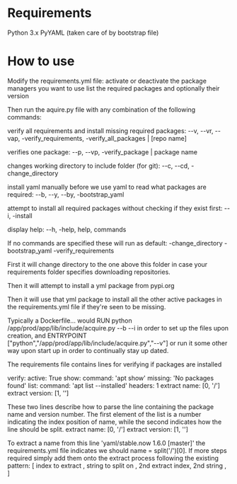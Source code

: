 # Requirements

Python 3.x
PyYAML (taken care of by bootstrap file)

# How to use

Modify the requirements.yml file:
  activate or deactivate the package managers you want to use
  list the required packages and optionally their version

Then run the aquire.py file with any combination of the following commands:

   verify all requirements and install missing required packages:
       --v, --vr, --vap, -verify_requirements, -verify_all_packages | [repo name]

   verifies one package:
       --p, --vp, -verify_package | package name

   changes working directory to include folder (for git):
       --c, --cd, -change_directory

   install yaml manually before we use yaml to read what packages are required:
       --b, --y, --by, -bootstrap_yaml

   attempt to install all required packages without checking if they exist first:
       --i, -install

   display help:
       --h, -help, help, commands

If no commands are specified these will run as default:
  -change_directory -bootstrap_yaml -verify_requirements

  First it will change directory to the one above this folder in case your
  requirements folder specifies downloading repositories.

  Then it will attempt to install a yml package from pypi.org

  Then it will use that yml package to install all the other active packages in
  the requirements.yml file if they're seen to be missing.

Typically a Dockerfile...
  would
    RUN python /app/prod/app/lib/include/acquire.py --b --i
  in order to set up the files upon creation, and
    ENTRYPOINT ["python","/app/prod/app/lib/include/acquire.py","--v"]
  or run it some other way upon start up in order to continually stay up dated.

The requirements file contains lines for verifying if packages are installed

  verify:
    active: True
    show:
      command: 'apt show'
      missing: 'No packages found'
    list:
      command: 'apt list --installed'
      headers: 1
      extract name: [0, '/']
      extract version: [1, '']

These two lines describe how to parse the line containing the package name and
version number. The first element of the list is a number indicating the
index position of name, while the second indicates how the line should be split.
  extract name: [0, '/']
  extract version: [1, '']

To extract a name from this line 'yaml/stable.now 1.6.0 [master]' the
requirements.yml file indicates we should name = split('/')[0]. If more steps
required simply add them onto the extract process following the existing
pattern:
  [ index to extract , string to split on , 2nd extract index, 2nd string , ]
